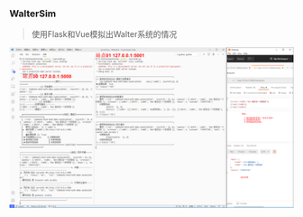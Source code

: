 <!--
 * @Author: Theo_hui
 * @Date: 2020-10-12 14:04:12
 * @Descripttion: 
-->
### WalterSim

> 使用Flask和Vue模拟出Walter系统的情况

![](\imgs\site2.png)